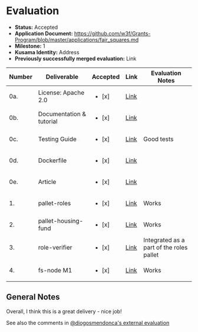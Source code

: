# Evaluation

- **Status:** Accepted
- **Application Document:** https://github.com/w3f/Grants-Program/blob/master/applications/fair_squares.md
- **Milestone:** 1
- **Kusama Identity:** Address
- **Previously successfully merged evaluation:** Link

| Number | Deliverable | Accepted | Link | Evaluation Notes |
| ------ | ----------- | -------- | ---- |----------------- |
| 0a. | License: Apache 2.0 |<ul><li>[x] </li></ul>|[Link](https://github.com/Fair-Squares/fair-squares/blob/main/LICENSE)| | 
| 0b.  | Documentation & tutorial |<ul><li>[x] </li></ul>|[Link](https://docs.google.com/document/d/186XCQliGloijWBnk4N5HivKt9TyXG3PUM1I6C1994CQ/edit#heading=h.wpxzjrnoi4x)| | 
| 0c. | Testing Guide |<ul><li>[x] </li></ul>|[Link](https://github.com/Fair-Squares/fair-squares#run-all-tests) | Good tests | 
| 0d. | Dockerfile |<ul><li>[x] </li></ul>|[Link](https://github.com/Fair-Squares/fair-squares/blob/main/Dockerfile) | | 
| 0e.  | Article |<ul><li>[x] </li></ul>|[Link](https://docs.google.com/document/d/1YT5tLNmcCsrmn4_2W9UHZb1QgTiRo0inVWUUvr8sr5M/edit?usp=sharing)| | 
| 1.  | pallet-roles |<ul><li>[x] </li></ul>|[Link](https://github.com/Fair-Squares/fair-squares/tree/main/pallets/roles)| Works |
| 2.  | pallet-housing-fund |<ul><li>[x] </li></ul>|[Link](https://github.com/Fair-Squares/fair-squares/tree/main/pallets/housing_fund)| Works |
| 3.  | role-verifier |<ul><li>[x] </li></ul>|[Link](https://github.com/Fair-Squares/fair-squares/blob/main/pallets/roles/src/lib.rs#L208-L251)| Integrated as a part of the roles pallet |
| 4.  | fs-node M1 |<ul><li>[x] </li></ul>|[Link](https://github.com/Fair-Squares/fair-squares)| Works |

## General Notes

Overall, I think this is a great delivery - nice job! 

See also the comments in [@diogosmendonca's external evaluation](https://github.com/w3f/Grant-Milestone-Delivery/blob/master/evaluations/fair-squares_1_diogosmendonca.md)
